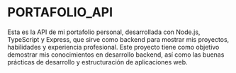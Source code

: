 # PORTAFOLIO_API
Esta es la API de mi portafolio personal, desarrollada con Node.js, TypeScript y Express, que sirve como backend para mostrar mis proyectos, habilidades y experiencia profesional. Este proyecto tiene como objetivo demostrar mis conocimientos en desarrollo backend, así como las buenas prácticas de desarrollo y estructuración de aplicaciones web.
